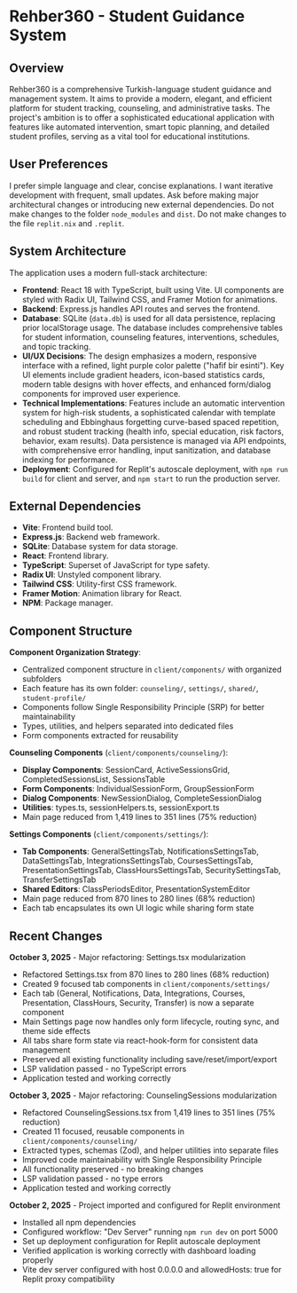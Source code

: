 # Rehber360 - Student Guidance System

## Overview
Rehber360 is a comprehensive Turkish-language student guidance and management system. It aims to provide a modern, elegant, and efficient platform for student tracking, counseling, and administrative tasks. The project's ambition is to offer a sophisticated educational application with features like automated intervention, smart topic planning, and detailed student profiles, serving as a vital tool for educational institutions.

## User Preferences
I prefer simple language and clear, concise explanations. I want iterative development with frequent, small updates. Ask before making major architectural changes or introducing new external dependencies. Do not make changes to the folder `node_modules` and `dist`. Do not make changes to the file `replit.nix` and `.replit`.

## System Architecture
The application uses a modern full-stack architecture:
- **Frontend**: React 18 with TypeScript, built using Vite. UI components are styled with Radix UI, Tailwind CSS, and Framer Motion for animations.
- **Backend**: Express.js handles API routes and serves the frontend.
- **Database**: SQLite (`data.db`) is used for all data persistence, replacing prior localStorage usage. The database includes comprehensive tables for student information, counseling features, interventions, schedules, and topic tracking.
- **UI/UX Decisions**: The design emphasizes a modern, responsive interface with a refined, light purple color palette ("hafif bir esinti"). Key UI elements include gradient headers, icon-based statistics cards, modern table designs with hover effects, and enhanced form/dialog components for improved user experience.
- **Technical Implementations**: Features include an automatic intervention system for high-risk students, a sophisticated calendar with template scheduling and Ebbinghaus forgetting curve-based spaced repetition, and robust student tracking (health info, special education, risk factors, behavior, exam results). Data persistence is managed via API endpoints, with comprehensive error handling, input sanitization, and database indexing for performance.
- **Deployment**: Configured for Replit's autoscale deployment, with `npm run build` for client and server, and `npm start` to run the production server.

## External Dependencies
- **Vite**: Frontend build tool.
- **Express.js**: Backend web framework.
- **SQLite**: Database system for data storage.
- **React**: Frontend library.
- **TypeScript**: Superset of JavaScript for type safety.
- **Radix UI**: Unstyled component library.
- **Tailwind CSS**: Utility-first CSS framework.
- **Framer Motion**: Animation library for React.
- **NPM**: Package manager.

## Component Structure
**Component Organization Strategy**:
- Centralized component structure in `client/components/` with organized subfolders
- Each feature has its own folder: `counseling/`, `settings/`, `shared/`, `student-profile/`
- Components follow Single Responsibility Principle (SRP) for better maintainability
- Types, utilities, and helpers separated into dedicated files
- Form components extracted for reusability

**Counseling Components** (`client/components/counseling/`):
- **Display Components**: SessionCard, ActiveSessionsGrid, CompletedSessionsList, SessionsTable
- **Form Components**: IndividualSessionForm, GroupSessionForm
- **Dialog Components**: NewSessionDialog, CompleteSessionDialog
- **Utilities**: types.ts, sessionHelpers.ts, sessionExport.ts
- Main page reduced from 1,419 lines to 351 lines (75% reduction)

**Settings Components** (`client/components/settings/`):
- **Tab Components**: GeneralSettingsTab, NotificationsSettingsTab, DataSettingsTab, IntegrationsSettingsTab, CoursesSettingsTab, PresentationSettingsTab, ClassHoursSettingsTab, SecuritySettingsTab, TransferSettingsTab
- **Shared Editors**: ClassPeriodsEditor, PresentationSystemEditor
- Main page reduced from 870 lines to 280 lines (68% reduction)
- Each tab encapsulates its own UI logic while sharing form state

## Recent Changes
**October 3, 2025** - Major refactoring: Settings.tsx modularization
- Refactored Settings.tsx from 870 lines to 280 lines (68% reduction)
- Created 9 focused tab components in `client/components/settings/`
- Each tab (General, Notifications, Data, Integrations, Courses, Presentation, ClassHours, Security, Transfer) is now a separate component
- Main Settings page now handles only form lifecycle, routing sync, and theme side effects
- All tabs share form state via react-hook-form for consistent data management
- Preserved all existing functionality including save/reset/import/export
- LSP validation passed - no TypeScript errors
- Application tested and working correctly

**October 3, 2025** - Major refactoring: CounselingSessions modularization
- Refactored CounselingSessions.tsx from 1,419 lines to 351 lines (75% reduction)
- Created 11 focused, reusable components in `client/components/counseling/`
- Extracted types, schemas (Zod), and helper utilities into separate files
- Improved code maintainability with Single Responsibility Principle
- All functionality preserved - no breaking changes
- LSP validation passed - no type errors
- Application tested and working correctly

**October 2, 2025** - Project imported and configured for Replit environment
- Installed all npm dependencies
- Configured workflow: "Dev Server" running `npm run dev` on port 5000
- Set up deployment configuration for Replit autoscale deployment
- Verified application is working correctly with dashboard loading properly
- Vite dev server configured with host 0.0.0.0 and allowedHosts: true for Replit proxy compatibility